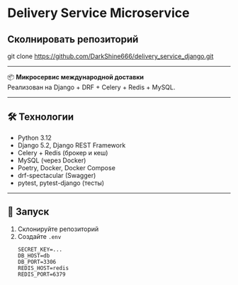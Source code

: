 # Delivery Service Microservice
## **Сколнировать репозиторий**
git clone https://github.com/DarkShine666/delivery_service_django.git

---

📦 **Микросервис международной доставки**  
Реализован на Django + DRF + Celery + Redis + MySQL.

---

## 🛠 Технологии

- Python 3.12
- Django 5.2, Django REST Framework
- Celery + Redis (брокер и кеш)
- MySQL (через Docker)
- Poetry, Docker, Docker Compose
- drf-spectacular (Swagger)
- pytest, pytest-django (тесты)

---

## 🚀 Запуск

1. Склонируйте репозиторий  
2. Создайте `.env`
   ```dotenv
   SECRET_KEY=...
   DB_HOST=db
   DB_PORT=3306
   REDIS_HOST=redis
   REDIS_PORT=6379